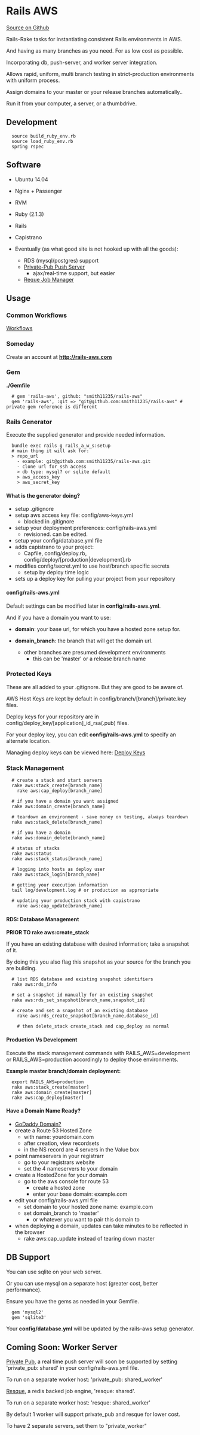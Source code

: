 # Rails AWS

[Source on Github](https://github.com/smith11235/rails-aws)

Rails-Rake tasks for instantiating consistent Rails environments in AWS.

And having as many branches as you need.  For as low cost as possible.

Incorporating db, push-server, and worker server integration.

Allows rapid, uniform, multi branch testing in strict-production environments with uniform process.

Assign domains to your master or your release branches automatically..

Run it from your computer, a server, or a thumbdrive.

## Development

```
  source build_ruby_env.rb
  source load_ruby_env.rb
  spring rspec
```

## Software

* Ubuntu 14.04
* Nginx + Passenger
* RVM
* Ruby (2.1.3) 
* Rails
* Capistrano

* Eventually (as what good site is not hooked up with all the goods):
	* RDS (mysql/postgres) support
	* [Private-Pub Push Server](http://railscasts.com/episodes/316-private-pub?view=comments)
		* ajax/real-time support, but easier
	* [Reque Job Manager](http://railscasts.com/episodes/271-resque)

## Usage

### Common Workflows

[Workflows](public/workflow.md)

### Someday

Create an account at **http://rails-aws.com**

### Gem 

**./Gemfile**

```
  # gem 'rails-aws', github: "smith11235/rails-aws"
  gem 'rails-aws', :git => "git@github.com:smith11235/rails-aws" # private gem reference is different
```

### Rails Generator

Execute the supplied generator and provide needed information.

```
  bundle exec rails g rails_a_w_s:setup
  # main thing it will ask for: 
  > repo_url 
    - example: git@github.com:smith11235/rails-aws.git
    - clone url for ssh access
	> db type: mysql? or sqlite default
	> aws_access_key
	> aws_secret_key
```

#### What is the generator doing?

* setup .gitignore
* setup aws access key file: config/aws-keys.yml
	* blocked in .gitignore
* setup your deployment preferences: config/rails-aws.yml
	* revisioned.  can be edited.
* setup your config/database.yml file
* adds capistrano to your project: 
	* Capfile, config/deploy.rb, config/deploy/[production|development].rb
* modifies config/secret.yml to use host/branch specific secrets
	* setup by deploy time logic
* sets up a deploy key for pulling your project from your repository

#### config/rails-aws.yml 

Default settings can be modified later in **config/rails-aws.yml**.

And if you have a domain you want to use:

* **domain**: your base url, for which you have a hosted zone setup for.

* **domain_branch**: the branch that will get the domain url.  
  * other branches are presumed development environments
	* this can be 'master' or a release branch name

### Protected Keys

These are all added to your .gitignore.  But they are good to be aware of.

AWS Host Keys are kept by default in config/branch/[branch]/private.key files.

Deploy keys for your repository are in config/deploy_key/[application]_id_rsa(.pub) files.

For your deploy key, you can edit **config/rails-aws.yml** to specify an alternate location.

Managing deploy keys can be viewed here: [Deploy Keys](lib/rails-aws/git_deploy_keys.md)

### Stack Management

```
  # create a stack and start servers
  rake aws:stack_create[branch_name] 
	rake aws:cap_deploy[branch_name]

  # if you have a domain you want assigned
  rake aws:domain_create[branch_name]

  # teardown an environment - save money on testing, always teardown
  rake aws:stack_delete[branch_name]

  # if you have a domain
  rake aws:domain_delete[branch_name]

  # status of stacks
  rake aws:status
  rake aws:stack_status[branch_name]

  # logging into hosts as deploy user
  rake aws:stack_login[branch_name]

  # getting your execution information
  tail log/development.log # or production as appropriate

  # updating your production stack with capistrano
	rake aws:cap_update[branch_name]
```

#### RDS: Database Management

**PRIOR TO rake aws:create_stack**

If you have an existing database with desired information; take a snapshot of it.

By doing this you also flag this snapshot as your source for the branch you are building.

```
  # list RDS database and existing snapshot identifiers
  rake aws:rds_info

  # set a snapshot id manually for an existing snapshot
  rake aws:rds_set_snapshot[branch_name,snapshot_id]

  # create and set a snapshot of an existing database
	rake aws:rds_create_snapshot[branch_name,database_id]

	# then delete_stack create_stack and cap_deploy as normal
```

#### Production Vs Development

Execute the stack management commands with RAILS_AWS=development or RAILS_AWS=production accordingly to deploy those environments.

**Example master branch/domain deployment:**

``` 
  export RAILS_AWS=production
  rake aws:stack_create[master]
  rake aws:domain_create[master] 
  rake aws:cap_deploy[master]
```

#### Have a Domain Name Ready?
* [GoDaddy Domain?](http://stackoverflow.com/questions/17568892/aws-ec2-godaddy-domain-how-to-point)
* create a Route 53 Hosted Zone
	* with name: yourdomain.com
	* after creation, view recordsets
	* in the NS record are 4 servers in the Value box
* point nameservers in your registrarr
	* go to your registrars website
	* set the 4 nameservers to your domain
* create a HostedZone for your domain
  * go to the aws console for route 53
	* create a hosted zone
	* enter your base domain: example.com
* edit your config/rails-aws.yml file
	* set domain to your hosted zone name: example.com
	* set domain_branch to 'master'
		* or whatever you want to pair this domain to
* when deploying a domain, updates can take minutes to be reflected in the browser 
	* rake aws:cap_update instead of tearing down master

## DB Support

You can use sqlite on your web server.

Or you can use mysql on a separate host (greater cost, better performance).

Ensure you have the gems as needed in your Gemfile.

```
  gem 'mysql2'
  gem 'sqlite3'
```

Your **config/database.yml** will be updated by the rails-aws setup generator.

## Coming Soon: Worker Server

[Private Pub](http://railscasts.com/episodes/316-private-pub), a real time push server will soon be supported by setting 'private_pub: shared' in your config/rails-aws.yml file.

To run on a separate worker host: 'private_pub: shared_worker'

[Resque](http://railscasts.com/episodes/271-resque), a redis backed job engine, 'resque: shared'.

To run on a separate worker host: 'resque: shared_worker'

By default 1 worker will support private_pub and resque for lower cost.

To have 2 separate servers, set them to "private_worker"
